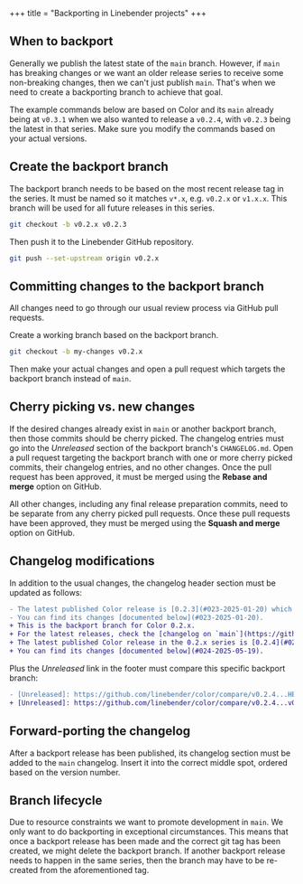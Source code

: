 +++
title = "Backporting in Linebender projects"
+++

## When to backport

Generally we publish the latest state of the `main` branch.
However, if `main` has breaking changes or we want an older release series to receive some non-breaking changes, then we can't just publish `main`.
That's when we need to create a backporting branch to achieve that goal.

The example commands below are based on Color and its `main` already being at `v0.3.1` when we also wanted to release a `v0.2.4`, with `v0.2.3` being the latest in that series.
Make sure you modify the commands based on your actual versions.

## Create the backport branch

The backport branch needs to be based on the most recent release tag in the series.
It must be named so it matches `v*.x`, e.g. `v0.2.x` or `v1.x.x`.
This branch will be used for all future releases in this series.

```sh
git checkout -b v0.2.x v0.2.3
```

Then push it to the Linebender GitHub repository.

```sh
git push --set-upstream origin v0.2.x
```

## Committing changes to the backport branch

All changes need to go through our usual review process via GitHub pull requests.

Create a working branch based on the backport branch.

```sh
git checkout -b my-changes v0.2.x
```

Then make your actual changes and open a pull request which targets the backport branch instead of `main`.

## Cherry picking vs. new changes

If the desired changes already exist in `main` or another backport branch, then those commits should be cherry picked.
The changelog entries must go into the *Unreleased* section of the backport branch's `CHANGELOG.md`.
Open a pull request targeting the backport branch with one or more cherry picked commits, their changelog entries, and no other changes.
Once the pull request has been approved, it must be merged using the **Rebase and merge** option on GitHub.

All other changes, including any final release preparation commits, need to be separate from any cherry picked pull requests.
Once these pull requests have been approved, they must be merged using the **Squash and merge** option on GitHub.

## Changelog modifications

In addition to the usual changes, the changelog header section must be updated as follows:

```diff
- The latest published Color release is [0.2.3](#023-2025-01-20) which was released on 2025-01-20.
- You can find its changes [documented below](#023-2025-01-20).
+ This is the backport branch for Color 0.2.x.
+ For the latest releases, check the [changelog on `main`](https://github.com/linebender/color/blob/main/CHANGELOG.md).
+ The latest published Color release in the 0.2.x series is [0.2.4](#024-2025-05-19) which was released on 2025-05-19.
+ You can find its changes [documented below](#024-2025-05-19).
```

Plus the *Unreleased* link in the footer must compare this specific backport branch:

```diff
- [Unreleased]: https://github.com/linebender/color/compare/v0.2.4...HEAD
+ [Unreleased]: https://github.com/linebender/color/compare/v0.2.4...v0.2.x
```

## Forward-porting the changelog

After a backport release has been published, its changelog section must be added to the `main` changelog.
Insert it into the correct middle spot, ordered based on the version number.

## Branch lifecycle

Due to resource constraints we want to promote development in `main`.
We only want to do backporting in exceptional circumstances.
This means that once a backport release has been made and the correct git tag has been created, we might delete the backport branch.
If another backport release needs to happen in the same series, then the branch may have to be re-created from the aforementioned tag.
